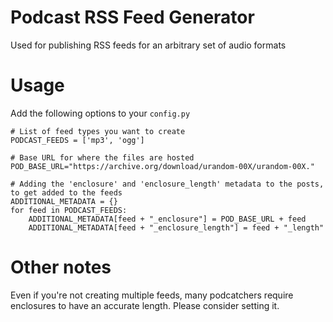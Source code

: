 # Podcast RSS Feed Generator
Used for publishing RSS feeds for an arbitrary set of audio formats

# Usage
Add the following options to your `config.py`
```
# List of feed types you want to create
PODCAST_FEEDS = ['mp3', 'ogg']

# Base URL for where the files are hosted
POD_BASE_URL="https://archive.org/download/urandom-00X/urandom-00X."

# Adding the 'enclosure' and 'enclosure_length' metadata to the posts, to get added to the feeds
ADDITIONAL_METADATA = {}
for feed in PODCAST_FEEDS:
    ADDITIONAL_METADATA[feed + "_enclosure"] = POD_BASE_URL + feed
    ADDITIONAL_METADATA[feed + "_enclosure_length"] = feed + "_length"
```


# Other notes
Even if you're not creating multiple feeds, many podcatchers require enclosures to have an accurate length. Please consider setting it.
